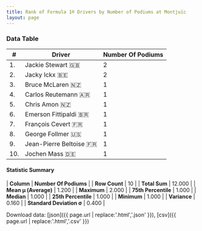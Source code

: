 ```yaml
---
title: Rank of Formula 1® Drivers by Number of Podiums at Montjuïc
layout: page
---
```


<canvas id="chart" width="400" height="180"></canvas>
<script>
var data = {
    "datasets": [
        {
            "backgroundColor": [
                "#9C8E8D",
                "#9C8E8D",
                "#9C8E8D",
                "#9C8E8D",
                "#9C8E8D",
                "#9C8E8D",
                "#9C8E8D",
                "#9C8E8D",
                "#9C8E8D",
                "#9C8E8D"
            ],
            "borderColor": [
                "#1D181E",
                "#1D181E",
                "#1D181E",
                "#1D181E",
                "#1D181E",
                "#1D181E",
                "#1D181E",
                "#1D181E",
                "#1D181E",
                "#1D181E"
            ],
            "borderWidth": 1,
            "data": [
                2.0,
                2.0,
                1.0,
                1.0,
                1.0,
                1.0,
                1.0,
                1.0,
                1.0,
                1.0
            ],
            "label": "Number Of Podiums"
        }
    ],
    "labels": [
        "Jackie Stewart",
        "Jacky Ickx",
        "Bruce McLaren",
        "Carlos Reutemann",
        "Chris Amon",
        "Emerson Fittipaldi",
        "François Cevert",
        "George Follmer",
        "Jean-Pierre Beltoise",
        "Jochen Mass"
    ]
};
var options = {
  legend: {
    display: false
  },
  scales: {
    xAxes: [{
      ticks: {
        beginAtZero: true,
        maxRotation: 180,
        display: window.innerWidth > 800
      }
    }],
    yAxes: [{
      ticks: {
        beginAtZero: true
      }
    }]
  },
  onResize: function(chart, size) {
    chart.options.scales.xAxes[0].ticks.display = size.width > 800;
  }
};
var chart = new Chart("chart", {
    data: data,
    type: 'bar',
    options: options
});
</script>



### Data Table

| # | Driver | Number Of Podiums |
|--|--|--|
| 1. | Jackie Stewart 🇬🇧 | 2 |
| 2. | Jacky Ickx 🇧🇪 | 2 |
| 3. | Bruce McLaren 🇳🇿 | 1 |
| 4. | Carlos Reutemann 🇦🇷 | 1 |
| 5. | Chris Amon 🇳🇿 | 1 |
| 6. | Emerson Fittipaldi 🇧🇷 | 1 |
| 7. | François Cevert 🇫🇷 | 1 |
| 8. | George Follmer 🇺🇸 | 1 |
| 9. | Jean-Pierre Beltoise 🇫🇷 | 1 |
| 10. | Jochen Mass 🇩🇪 | 1 |

#### Statistic Summary

| **Column** | **Number Of Podiums** |
| **Row Count** | 10 |
| **Total Sum** | 12.000 |
| **Mean μ (Average)** | 1.200 |
| **Maximum** | 2.000 |
| **75th Percentile** | 1.000 |
| **Median** | 1.000 |
| **25th Percentile** | 1.000 |
| **Minimum** | 1.000 |
| **Variance** | 0.160 |
| **Standard Deviation σ** | 0.400 |

Download data: [json]({{ page.url | replace:'.html','.json' }}), [csv]({{ page.url | replace:'.html','.csv' }})
